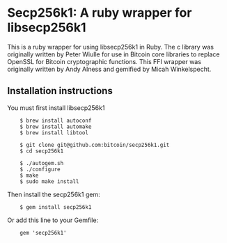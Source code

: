 # Secp256k1: A ruby wrapper for libsecp256k1

This is a ruby wrapper for using libsecp256k1 in Ruby. The c library was originally written by Peter Wiulle for use in Bitcoin core libraries to replace OpenSSL for Bitcoin cryptographic functions.
This FFI wrapper was originally written by Andy Alness and gemified by Micah Winkelspecht.

## Installation instructions

You must first install libsecp256k1

````
    $ brew install autoconf
    $ brew install automake
    $ brew install libtool

    $ git clone git@github.com:bitcoin/secp256k1.git
    $ cd secp256k1

    $ ./autogem.sh
    $ ./configure
    $ make
    $ sudo make install

````

Then install the secp256k1 gem:

````
    $ gem install secp256k1
````

Or add this line to your Gemfile:

````
    gem 'secp256k1'
````